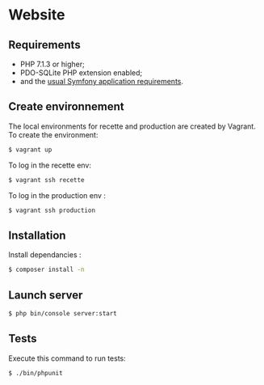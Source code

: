 # Website 

## Requirements

  * PHP 7.1.3 or higher;
  * PDO-SQLite PHP extension enabled;
  * and the [usual Symfony application requirements][1].

## Create environnement 
The local environments for recette and production are created by Vagrant. 
To create the environment:
```bash
$ vagrant up
```
To log in the recette env:
```bash
$ vagrant ssh recette
```
To log in the production env :
```bash
$ vagrant ssh production
```

## Installation

Install dependancies : 

```bash
$ composer install -n 
```

## Launch server

```bash
$ php bin/console server:start
```

## Tests

Execute this command to run tests:

```bash
$ ./bin/phpunit
```

[1]: https://symfony.com/doc/current/reference/requirements.html
